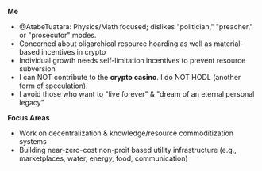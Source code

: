 **Me**
- @AtabeTuatara: Physics/Math focused; dislikes "politician," "preacher," or "prosecutor" modes.
- Concerned about oligarchical resource hoarding as well as material-based incentives in crypto
- Individual growth needs self-limitation incentives to prevent resource subversion
- I can NOT contribute to the **crypto casino**. I do NOT HODL (another form of speculation).
- I avoid those who want to "live forever" & "dream of an eternal personal legacy"

**Focus Areas**
- Work on decentralization & knowledge/resource commoditization systems
- Building near-zero-cost non-proit based utility infrastructure (e.g., marketplaces, water, energy, food, communication)
